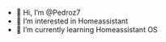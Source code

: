 - 👋 Hi, I’m @Pedroz7
- 👀 I’m interested in Homeassistant
- 🌱 I’m currently learning Homeassistant OS


<!---
Pedroz7/Pedroz7 is a ✨ special ✨ repository because its `README.md` (this file) appears on your GitHub profile.
You can click the Preview link to take a look at your changes.
--->
